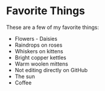 # Favorite Things

These are a few of my favorite things:

- Flowers - Daisies
- Raindrops on roses
- Whiskers on kittens
- Bright copper kettles
- Warm woolen mittens
- Not editing directly on GitHub
- The sun
- Coffee
